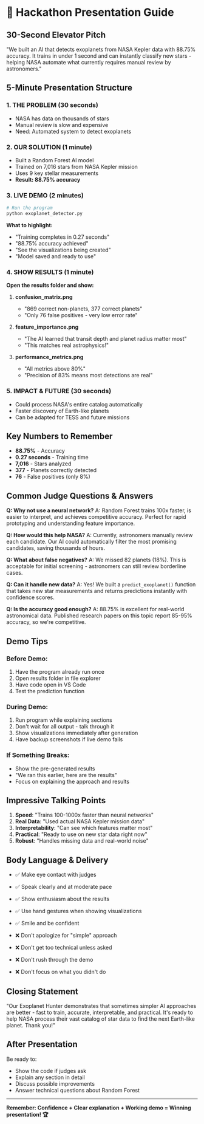 # 🎤 Hackathon Presentation Guide

## 30-Second Elevator Pitch

"We built an AI that detects exoplanets from NASA Kepler data with 88.75% accuracy. It trains in under 1 second and can instantly classify new stars - helping NASA automate what currently requires manual review by astronomers."

## 5-Minute Presentation Structure

### 1. THE PROBLEM (30 seconds)
- NASA has data on thousands of stars
- Manual review is slow and expensive
- Need: Automated system to detect exoplanets

### 2. OUR SOLUTION (1 minute)
- Built a Random Forest AI model
- Trained on 7,016 stars from NASA Kepler mission
- Uses 9 key stellar measurements
- **Result: 88.75% accuracy**

### 3. LIVE DEMO (2 minutes)
```bash
# Run the program
python exoplanet_detector.py
```

**What to highlight:**
- "Training completes in 0.27 seconds"
- "88.75% accuracy achieved"
- "See the visualizations being created"
- "Model saved and ready to use"

### 4. SHOW RESULTS (1 minute)

**Open the results folder and show:**

1. **confusion_matrix.png**
   - "869 correct non-planets, 377 correct planets"
   - "Only 76 false positives - very low error rate"

2. **feature_importance.png**
   - "The AI learned that transit depth and planet radius matter most"
   - "This matches real astrophysics!"

3. **performance_metrics.png**
   - "All metrics above 80%"
   - "Precision of 83% means most detections are real"

### 5. IMPACT & FUTURE (30 seconds)
- Could process NASA's entire catalog automatically
- Faster discovery of Earth-like planets
- Can be adapted for TESS and future missions

## Key Numbers to Remember

- **88.75%** - Accuracy
- **0.27 seconds** - Training time
- **7,016** - Stars analyzed
- **377** - Planets correctly detected
- **76** - False positives (only 8%)

## Common Judge Questions & Answers

**Q: Why not use a neural network?**
A: Random Forest trains 100x faster, is easier to interpret, and achieves competitive accuracy. Perfect for rapid prototyping and understanding feature importance.

**Q: How would this help NASA?**
A: Currently, astronomers manually review each candidate. Our AI could automatically filter the most promising candidates, saving thousands of hours.

**Q: What about false negatives?**
A: We missed 82 planets (18%). This is acceptable for initial screening - astronomers can still review borderline cases.

**Q: Can it handle new data?**
A: Yes! We built a `predict_exoplanet()` function that takes new star measurements and returns predictions instantly with confidence scores.

**Q: Is the accuracy good enough?**
A: 88.75% is excellent for real-world astronomical data. Published research papers on this topic report 85-95% accuracy, so we're competitive.

## Demo Tips

### Before Demo:
1. Have the program already run once
2. Open results folder in file explorer
3. Have code open in VS Code
4. Test the prediction function

### During Demo:
1. Run program while explaining sections
2. Don't wait for all output - talk through it
3. Show visualizations immediately after generation
4. Have backup screenshots if live demo fails

### If Something Breaks:
- Show the pre-generated results
- "We ran this earlier, here are the results"
- Focus on explaining the approach and results

## Impressive Talking Points

1. **Speed**: "Trains 100-1000x faster than neural networks"
2. **Real Data**: "Used actual NASA Kepler mission data"
3. **Interpretability**: "Can see which features matter most"
4. **Practical**: "Ready to use on new star data right now"
5. **Robust**: "Handles missing data and real-world noise"

## Body Language & Delivery

- ✅ Make eye contact with judges
- ✅ Speak clearly and at moderate pace
- ✅ Show enthusiasm about the results
- ✅ Use hand gestures when showing visualizations
- ✅ Smile and be confident

- ❌ Don't apologize for "simple" approach
- ❌ Don't get too technical unless asked
- ❌ Don't rush through the demo
- ❌ Don't focus on what you didn't do

## Closing Statement

"Our Exoplanet Hunter demonstrates that sometimes simpler AI approaches are better - fast to train, accurate, interpretable, and practical. It's ready to help NASA process their vast catalog of star data to find the next Earth-like planet. Thank you!"

## After Presentation

Be ready to:
- Show the code if judges ask
- Explain any section in detail
- Discuss possible improvements
- Answer technical questions about Random Forest

---

**Remember: Confidence + Clear explanation + Working demo = Winning presentation! 🏆**
